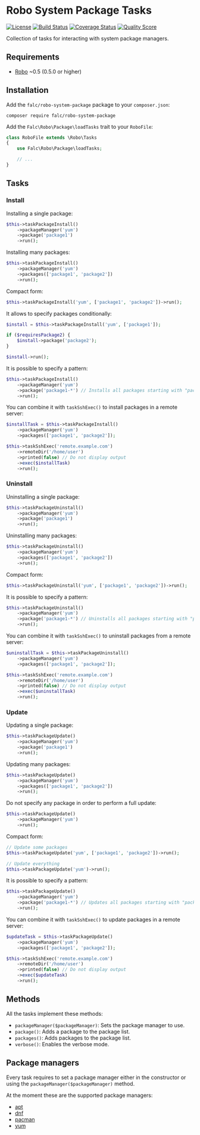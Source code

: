 # Robo System Package Tasks

[![License](https://img.shields.io/packagist/l/falc/robo-system-package.svg?style=flat-square)](LICENSE)
[![Build Status](https://img.shields.io/travis/Falc/RoboSystemPackage.svg?style=flat-square)](https://travis-ci.org/Falc/RoboSystemPackage)
[![Coverage Status](https://img.shields.io/scrutinizer/coverage/g/Falc/RoboSystemPackage.svg?style=flat-square)](https://scrutinizer-ci.com/g/Falc/RoboSystemPackage/)
[![Quality Score](https://img.shields.io/scrutinizer/g/Falc/RoboSystemPackage.svg?style=flat-square)](https://scrutinizer-ci.com/g/Falc/RoboSystemPackage/)

Collection of tasks for interacting with system package managers.

## Requirements

+ [Robo](http://robo.li/) ~0.5 (0.5.0 or higher)

## Installation

Add the `falc/robo-system-package` package to your `composer.json`:

```
composer require falc/robo-system-package
```

Add the `Falc\Robo\Package\loadTasks` trait to your `RoboFile`:

```php
class RoboFile extends \Robo\Tasks
{
    use Falc\Robo\Package\loadTasks;

    // ...
}
```

## Tasks

### Install

Installing a single package:

```php
$this->taskPackageInstall()
    ->packageManager('yum')
    ->package('package1')
    ->run();
```

Installing many packages:

```php
$this->taskPackageInstall()
    ->packageManager('yum')
    ->packages(['package1', 'package2'])
    ->run();
```

Compact form:

```php
$this->taskPackageInstall('yum', ['package1', 'package2'])->run();
```

It allows to specify packages conditionally:

```php
$install = $this->taskPackageInstall('yum', ['package1']);

if ($requiresPackage2) {
    $install->package('package2');
}

$install->run();
```

It is possible to specify a pattern:

```php
$this->taskPackageInstall()
    ->packageManager('yum')
    ->package('package1-*') // Installs all packages starting with "package1-"
    ->run();
```

You can combine it with `taskSshExec()` to install packages in a remote server:

```php
$installTask = $this->taskPackageInstall()
    ->packageManager('yum')
    ->packages(['package1', 'package2']);

$this->taskSshExec('remote.example.com')
    ->remoteDir('/home/user')
    ->printed(false) // Do not display output
    ->exec($installTask)
    ->run();
```

### Uninstall

Uninstalling a single package:

```php
$this->taskPackageUninstall()
    ->packageManager('yum')
    ->package('package1')
    ->run();
```

Uninstalling many packages:

```php
$this->taskPackageUninstall()
    ->packageManager('yum')
    ->packages(['package1', 'package2'])
    ->run();
```

Compact form:

```php
$this->taskPackageUninstall('yum', ['package1', 'package2'])->run();
```

It is possible to specify a pattern:

```php
$this->taskPackageUninstall()
    ->packageManager('yum')
    ->package('package1-*') // Uninstalls all packages starting with "package1-"
    ->run();
```

You can combine it with `taskSshExec()` to uninstall packages from a remote server:

```php
$uninstallTask = $this->taskPackageUninstall()
    ->packageManager('yum')
    ->packages(['package1', 'package2']);

$this->taskSshExec('remote.example.com')
    ->remoteDir('/home/user')
    ->printed(false) // Do not display output
    ->exec($uninstallTask)
    ->run();
```

### Update

Updating a single package:

```php
$this->taskPackageUpdate()
    ->packageManager('yum')
    ->package('package1')
    ->run();
```

Updating many packages:

```php
$this->taskPackageUpdate()
    ->packageManager('yum')
    ->packages(['package1', 'package2'])
    ->run();
```

Do not specify any package in order to perform a full update:

```php
$this->taskPackageUpdate()
    ->packageManager('yum')
    ->run();
```

Compact form:

```php
// Update some packages
$this->taskPackageUpdate('yum', ['package1', 'package2'])->run();

// Update everything
$this->taskPackageUpdate('yum')->run();
```

It is possible to specify a pattern:

```php
$this->taskPackageUpdate()
    ->packageManager('yum')
    ->package('package1-*') // Updates all packages starting with "package1-"
    ->run();
```

You can combine it with `taskSshExec()` to update packages in a remote server:

```php
$updateTask = $this->taskPackageUpdate()
    ->packageManager('yum')
    ->packages(['package1', 'package2']);

$this->taskSshExec('remote.example.com')
    ->remoteDir('/home/user')
    ->printed(false) // Do not display output
    ->exec($updateTask)
    ->run();
```

## Methods

All the tasks implement these methods:
 * `packageManager($packageManager)`: Sets the package manager to use.
 * `package()`: Adds a package to the package list.
 * `packages()`: Adds packages to the package list.
 * `verbose()`: Enables the verbose mode.

## Package managers

Every task requires to set a package manager either in the constructor or using the `packageManager($packageManager)` method.

At the moment these are the supported package managers:
* [apt](https://wiki.debian.org/Apt)
* [dnf](http://dnf.readthedocs.org/)
* [pacman](https://wiki.archlinux.org/index.php/Pacman)
* [yum](https://fedoraproject.org/wiki/Yum)
